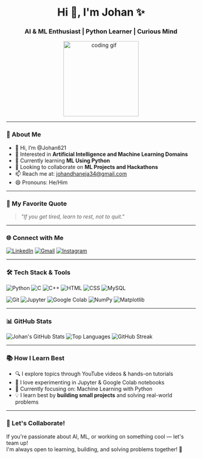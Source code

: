 <h1 align="center">Hi 👋, I'm Johan ✨</h1>
<h3 align="center">AI & ML Enthusiast | Python Learner | Curious Mind</h3>

<p align="center">
  <img src="https://media.giphy.com/media/LMt9638dO8dftAjtco/giphy.gif" width="200" alt="coding gif" />
</p>

---

### 🧠 About Me
- 👋 Hi, I’m @Johan621  
- 👀 Interested in **Artificial Intelligence and Machine Learning Domains**  
- 🌱 Currently learning **ML Using Python**  
- 💞️ Looking to collaborate on **ML Projects and Hackathons**  
- 📫 Reach me at: [johandhaneja34@gmail.com](mailto:johandhaneja34@gmail.com)  
- 😄 Pronouns: He/Him  

---

### 💬 My Favorite Quote
> *"If you get tired, learn to rest, not to quit."*

---

### 🌐 Connect with Me

[![LinkedIn](https://img.shields.io/badge/LinkedIn-blue?style=for-the-badge&logo=linkedin)](https://www.linkedin.com/in/johandhaneja)
[![Gmail](https://img.shields.io/badge/Gmail-red?style=for-the-badge&logo=gmail)](mailto:johandhaneja34@gmail.com)
[![Instagram](https://img.shields.io/badge/Instagram-pink?style=for-the-badge&logo=instagram)](https://www.instagram.com/dhaneja_johan/)

---

### 🛠️ Tech Stack & Tools

![Python](https://img.shields.io/badge/-Python-3776AB?logo=python&logoColor=white&style=flat)
![C](https://img.shields.io/badge/-C-00599C?logo=c&logoColor=white&style=flat)
![C++](https://img.shields.io/badge/-C%2B%2B-00599C?logo=c%2B%2B&logoColor=white&style=flat)
![HTML](https://img.shields.io/badge/-HTML5-E34F26?logo=html5&logoColor=white&style=flat)
![CSS](https://img.shields.io/badge/-CSS3-1572B6?logo=css3&logoColor=white&style=flat)
![MySQL](https://img.shields.io/badge/-MySQL-4479A1?logo=mysql&logoColor=white&style=flat)

![Git](https://img.shields.io/badge/-Git-F05032?logo=git&logoColor=white&style=flat)
![Jupyter](https://img.shields.io/badge/-Jupyter-F37626?logo=jupyter&logoColor=white&style=flat)
![Google Colab](https://img.shields.io/badge/-Google%20Colab-F9AB00?logo=googlecolab&logoColor=white&style=flat)
![NumPy](https://img.shields.io/badge/-NumPy-013243?logo=numpy&logoColor=white&style=flat)
![Matplotlib](https://img.shields.io/badge/-Matplotlib-11557C?logo=plotly&logoColor=white&style=flat)

---

### 📊 GitHub Stats

![Johan's GitHub Stats](https://github-readme-stats.vercel.app/api?username=Johan621&show_icons=true&theme=github_dark&hide_border=true)
![Top Languages](https://github-readme-stats.vercel.app/api/top-langs/?username=Johan621&layout=compact&theme=github_dark&hide_border=true)
![GitHub Streak](https://streak-stats.demolab.com?user=Johan621&theme=dark&hide_border=true)

---

### 📚 How I Learn Best

- 🔍 I explore topics through YouTube videos & hands-on tutorials  
- 📓 I love experimenting in Jupyter & Google Colab notebooks  
- 🎯 Currently focusing on: Machine Learning with Python  
- 💡 I learn best by **building small projects** and solving real-world problems

---

### 🤝 Let's Collaborate!

If you're passionate about AI, ML, or working on something cool — let's team up!  
I'm always open to learning, building, and solving problems together! 🚀

